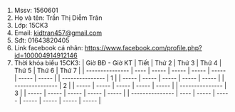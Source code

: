 1. Mssv: 1560601
2. Họ và tên: Trần Thị Diễm Trân
3. Lớp: 15CK3
4. Email: kidtran457@gmail.com
5. Sđt: 01643820405
6. Link facebook cá nhân: https://www.facebook.com/profile.php?id=100004914912146
7. Thời khóa biểu 15CK3:
| Giờ BĐ - Giờ KT | Tiết |    Thứ 2     |    Thứ 3     |    Thứ 4     |    Thứ 5     |    Thứ 6     |    Thứ 7     |
| --------------- | ---- |    -----     |    -----     |    -----     |    -----     |    -----     |    -----     |
| --------------- |   1  |              |    -----     |    -----     |    -----     |    -----     |    -----     |
| --------------- |   2  |              |    -----     |    -----     |    -----     |    -----     |    -----     |
| --------------- |   3  |              |    -----     |    -----     |    -----     |    -----     |    -----     |
| --------------- | ---- |    -----     |    -----     |    -----     |    -----     |    -----     |    -----     |

